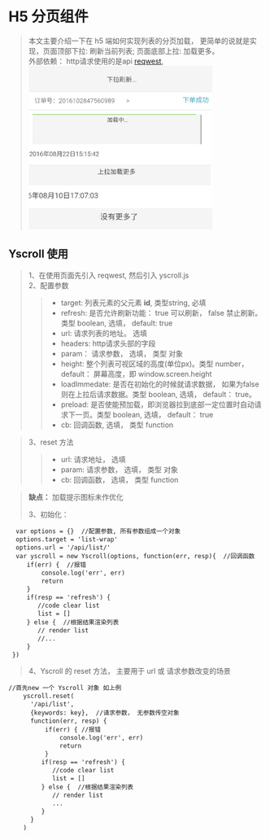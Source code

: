 # H5 分页组件 #
> 本文主要介绍一下在 h5 端如何实现列表的分页加载， 更简单的说就是实现，页面顶部下拉: 刷新当前列表; 页面底部上拉: 加载更多。  
> 外部依赖： http请求使用的是api [reqwest](https://github.com/ded/reqwest),
> ![yscroll](./yscroll.png)

## Yscroll 使用 ##
> 1、在使用页面先引入 reqwest, 然后引入 yscroll.js   
> 2、配置参数
>> - target: 列表元素的父元素 **id**, 类型string, 必填
>> - refresh: 是否允许刷新功能： true 可以刷新， false 禁止刷新。 类型 boolean, 选填， default: true
>> - url: 请求列表的地址。 选填  
>> - headers: http请求头部的字段   
>> - param： 请求参数， 选填， 类型 对象
>> - height: 整个列表可视区域的高度(单位px)。类型 number， default： 屏幕高度，即 window.screen.height
>> - loadImmedate: 是否在初始化的时候就请求数据， 如果为false则在上拉后请求数据。类型 boolean, 选填， default： true。
>> - preload: 是否使能预加载，即浏览器拉到底部一定位置时自动请求下一页。类型 boolean, 选填， default： true   
>> - cb: 回调函数, 选填， 类型 function

> 3、reset 方法
>> - url: 请求地址， 选填
>> - param: 请求参数， 选填， 类型 对象
>> - cb: 回调函数， 选填， 类型 function

> **缺点：** 加载提示图标未作优化
>
> 3、初始化：  
```
  var options = {}  //配置参数, 所有参数组成一个对象
  options.target = 'list-wrap'
  options.url = '/api/list/'
  var yscroll = new Yscroll(options, function(err, resp){  //回调函数
     if(err) {  //报错
         console.log('err', err)
         return
     }
     if(resp == 'refresh') {   
        //code clear list
        list = []
     } else {  //根据结果渲染列表
        // render list
        //...
     }   
 })
```

> 4、Yscroll 的 reset 方法， 主要用于 url 或 请求参数改变的场景    
```    
//首先new 一个 Yscroll 对象 如上例
    yscroll.reset(
      '/api/list',
      {keywords: key},  //请求参数， 无参数传空对象
      function(err, resp) {
          if(err) { //报错
              console.log('err', err)
              return
          }
         if(resp == 'refresh') {   
            //code clear list
            list = []
         } else {  //根据结果渲染列表
            // render list
            ...
         }    
      }
    )
```
